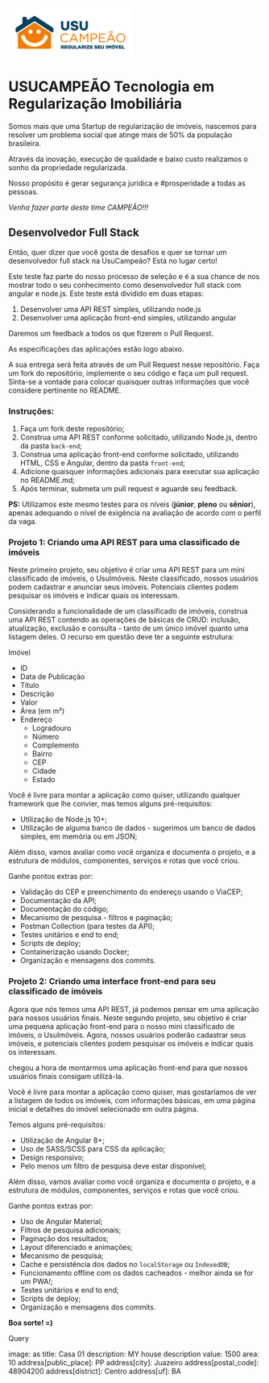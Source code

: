 ![UsuCampeão](logo.png)

# USUCAMPEÃO Tecnologia em Regularização Imobiliária

Somos mais que uma Startup de regularização de imóveis, nascemos para resolver um problema social que atinge mais de 50% da população brasileira.

Através da inovação, execução de qualidade e baixo custo realizamos o sonho da propriedade regularizada.

Nosso propósito é gerar segurança jurídica e #prosperidade a todas as pessoas.

*Venha fazer parte deste time CAMPEÃO!!!*

## Desenvolvedor Full Stack

Então, quer dizer que você gosta de desafios e quer se tornar um desenvolvedor full stack na UsuCampeão? Está no lugar certo!

Este teste faz parte do nosso processo de seleção e é a sua chance de nos mostrar todo o seu conhecimento como desenvolvedor full stack com angular e node.js. Este teste está dividido em duas etapas:

1. Desenvolver uma API REST simples, utilizando node.js
1. Desenvolver uma aplicação front-end simples, utilizando angular

Daremos um feedback a todos os que fizerem o Pull Request.

As especificações das aplicações estão logo abaixo.

A sua entrega será feita através de um Pull Request nesse repositório. Faça um fork do repositório, implemente o seu código e faça um pull request. Sinta-se a vontade para colocar quaisquer outras informações que você considere pertinente no README.

### Instruções:

1. Faça um fork deste repositório;
2. Construa uma API REST conforme solicitado, utilizando Node.js, dentro da pasta ```back-end```;
3. Construa uma aplicação front-end conforme solicitado, utilizando HTML, CSS e Angular, dentro da pasta ```front-end```;
4. Adicione quaisquer informações adicionais para executar sua aplicação no README.md;
5. Após terminar, submeta um pull request e aguarde seu feedback.

**PS:** Utilizamos este mesmo testes para os níveis (**júnior**, **pleno** ou **sênior**), apenas adequando o nível de exigência na avaliação de acordo com o perfil da vaga.

### Projeto 1: Criando uma API REST para uma classificado de imóveis

Neste primeiro projeto, seu objetivo é criar uma API REST para um mini classificado de imóveis, o UsuImóveis. Neste classificado, nossos usuários podem cadastrar e anunciar seus imóveis. Potenciais clientes podem pesquisar os imóveis e indicar quais os interessam.

Considerando a funcionalidade de um classificado de imóveis, construa uma API REST contendo as operações de básicas de CRUD: inclusão, atualização, exclusão e consulta - tanto de um único imóvel quanto uma listagem deles. O recurso em questão deve ter a seguinte estrutura:

Imóvel
- ID
- Data de Publicação
- Título
- Descrição
- Valor
- Área (em m²)
- Endereço
  - Logradouro
  - Número
  - Complemento
  - Bairro
  - CEP
  - Cidade
  - Estado

Você é livre para montar a aplicação como quiser, utilizando qualquer framework que lhe convier, mas temos alguns pré-requisitos:
- Utilização de Node.js 10+;
- Utilização de alguma banco de dados - sugerimos um banco de dados simples, em memória ou em JSON;

Além disso, vamos avaliar como você organiza e documenta o projeto, e a estrutura de módulos, componentes, serviços e rotas que você criou.

Ganhe pontos extras por:
- Validação do CEP e preenchimento do endereço usando o ViaCEP;
- Documentação da API;
- Documentação do código;
- Mecanismo de pesquisa - filtros e paginação;
- Postman Collection (para testes da API);
- Testes unitários e end to end;
- Scripts de deploy;
- Containerização usando Docker;
- Organização e mensagens dos commits.

### Projeto 2: Criando uma interface front-end para seu classificado de imóveis

Agora que nós temos uma API REST, já podemos pensar em uma aplicação para nossos usuários finais. Neste segundo projeto, seu objetivo é criar uma pequena aplicação front-end para o nosso mini classificado de imóveis, o UsuImóveis. Agora, nossos usuários poderão cadastrar seus imóveis, e potenciais clientes podem pesquisar os imóveis e indicar quais os interessam.

chegou a hora de montarmos uma aplicação front-end para que nossos usuários finais consigam utilizá-la.

Você é livre para montar a aplicação como quiser, mas gostaríamos de ver a listagem de todos os imóveis, com informações básicas, em uma página inicial e detalhes do imóvel selecionado em outra página.

Temos alguns pré-requisitos:
- Utilização de Angular 8+;
- Uso de SASS/SCSS para CSS da aplicação;
- Design responsivo;
- Pelo menos um filtro de pesquisa deve estar disponível;

Além disso, vamos avaliar como você organiza e documenta o projeto, e a estrutura de módulos, componentes, serviços e rotas que você criou.

Ganhe pontos extras por:
- Uso de Angular Material;
- Filtros de pesquisa adicionais;
- Paginação dos resultados;
- Layout diferenciado e animações;
- Mecanismo de pesquisa;
- Cache e persistência dos dados no ``localStorage`` ou ``IndexedDB``;
- Funcionamento offline com os dados cacheados - melhor ainda se for um PWA!;
- Testes unitários e end to end;
- Scripts de deploy;
- Organização e mensagens dos commits.

**Boa sorte! =)**








Query 

image: as
title: Casa 01
description: MY house description
value: 1500
area: 10
address[public_place]: PP
address[city]: Juazeiro
address[postal_code]: 48904200
address[district]: Centro
address[uf]: BA